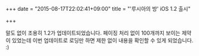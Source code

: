 +++
date = "2015-08-17T22:02:41+09:00"
title = "'루시아의 방' iOS 1.2 출시"

+++

말도 없이 조용히 1.2가 업데이트되었습니다. 페이징 처리 없이 100개까지 보이는 제약이 있었는데 이번 업데이트로 로딩만 하면 제한 없이 내용을 확인할 수 있게 되었습니다. :)
